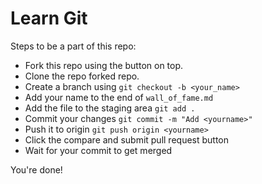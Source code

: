 # Learn Git

Steps to be a part of this repo:
* Fork this repo using the button on top.
* Clone the repo forked repo.
* Create a branch using `git checkout -b <your_name>`
* Add your name to the end of `wall_of_fame.md`
* Add the file to the staging area `git add .` 
* Commit your changes `git commit -m "Add <yourname>"`
* Push it to origin `git push origin <yourname>`
* Click the compare and submit pull request button
* Wait for your commit to get merged

You're done!


